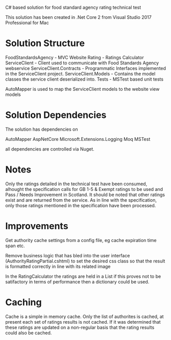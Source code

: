 C# based solution for food standard agency rating technical test

This solution has been created in .Net Core 2 from Visual Studio 2017 Professional for Mac

Solution Structure
==================

FoodStandardsAgency     - MVC Website
Rating                  - Ratings Calculator
ServiceClient           - Client used to communicate with Food Standards Agency webservice
ServiceClient.Contracts - Programmatic Interfaces implemented in the ServiceClient project.
ServiceClient.Models    - Contains the model classes the service client deserialized into.
Tests                   - MSTest based unit tests

AutoMapper is used to map the ServiceClient models to the website view models

Solution Dependencies
=====================
The solution has dependencies on

AutoMapper
AspNetCore
Microsoft.Extensions.Logging
Moq
MSTest

all dependencies are controlled via Nuget.

Notes
=====
Only the ratings detailed in the technical test have been consumed, alhought the specification
calls for GB 1-5 & Exempt ratings to be used and Pass / Needs Improvement in Scotland. It should be
noted that other ratings exist and are returned from the service. As in line with the specification, 
only those ratings mentioned in the specification have been processed.

Improvements
============
Get authority cache settings from a config file, eg cache expiration time span etc.

Remove business logic that has bled into the user interface (AuthorityRatingPartial.cshtml) 
to set the desired css class so that the result is formatted correctly in line with its related image

In the RatingCalculator the ratings are held in a List<AuthorityRatings> if this proves not to be satifactory 
in terms of performance then a dictionary could be used.

Caching
=======
Cache is a simple in memory cache.
Only the list of authorites is cached, at present each set of ratings results is not cached.
If it was determined that these ratings are updated on a non-regular basis that the rating
results could also be cached.
